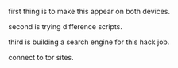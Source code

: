 first thing is to make this appear on both devices.

second is trying difference scripts.

third is building a search engine for this hack job.

connect to tor sites.
